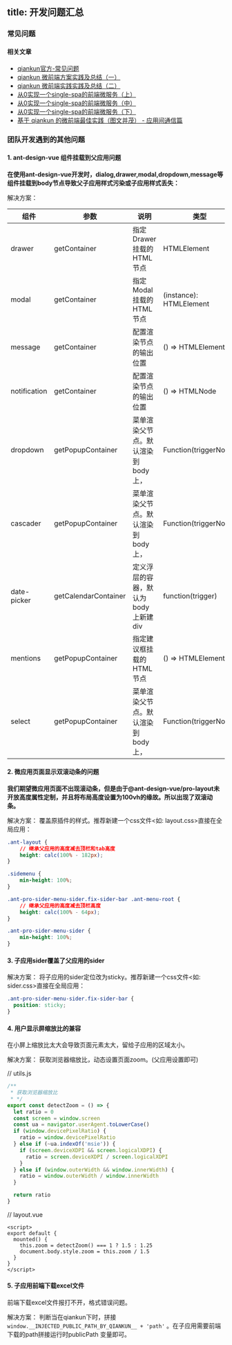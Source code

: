 title: 开发问题汇总
---

### 常见问题

#### 相关文章

- [qiankun官方-常见问题](https://qiankun.umijs.org/zh/faq)
- [qiankun 微前端方案实践及总结（一）](https://juejin.cn/post/6844904185910018062#heading-20)
- [qiankun 微前端实践实践及总结（二）](https://juejin.cn/post/6856569463950639117#heading-32)
- [从0实现一个single-spa的前端微服务（上）](https://juejin.cn/post/6844904046822686733)
- [从0实现一个single-spa的前端微服务（中）](https://juejin.cn/post/6844904048043229192)
- [从0实现一个single-spa的前端微服务（下）](https://juejin.cn/post/6844904085200601102#heading-6)
- [基于 qiankun 的微前端最佳实践（图文并茂） - 应用间通信篇](https://juejin.cn/post/6844904151231496200#heading-2)

### 团队开发遇到的其他问题

#### 1. ant-design-vue 组件挂载到父应用问题
**在使用ant-design-vue开发时，dialog,drawer,modal,dropdown,message等组件挂载到body节点导致父子应用样式污染或子应用样式丢失：**

解决方案：

| 组件	          | 参数	                  | 说明	                      | 类型	                     | 默认值	                | 备注	    |
|--------------|----------------------|--------------------------|-------------------------|---------------------|--------|
| drawer       | getContainer         | 指定 Drawer 挂载的 HTML 节点    | HTMLElement             | () => HTMLElement   | 'body' |
| modal        | getContainer         | 指定 Modal 挂载的 HTML 节点     | (instance): HTMLElement | () => document.body |        |
| message      | getContainer         | 配置渲染节点的输出位置              | () => HTMLElement       | () => document.body |        |
| notification | getContainer         | 配置渲染节点的输出位置              | () => HTMLNode          | () => document.body |        |
| dropdown     | getPopupContainer    | 菜单渲染父节点。默认渲染到 body 上，    | Function(triggerNode)   | () => document.body |        |
| cascader     | getPopupContainer    | 菜单渲染父节点。默认渲染到 body 上，    | Function(triggerNode)   | () => document.body |        |
| date-picker  | getCalendarContainer | 定义浮层的容器，默认为 body 上新建 div | function(trigger)       | 无                   |        |
| mentions     | getPopupContainer    | 指定建议框挂载的 HTML 节点         | () => HTMLElement       |                     |        |
| select       | getPopupContainer    | 菜单渲染父节点。默认渲染到 body 上，    | Function(triggerNode)   | () => document.body |        |

#### 2. 微应用页面显示双滚动条的问题
**我们期望微应用页面不出现滚动条，但是由于@ant-design-vue/pro-layout未开放高度属性定制，并且将布局高度设置为100vh的缘故。所以出现了双滚动条。**

解决方案： 覆盖原插件的样式。推荐新建一个css文件<如: layout.css>直接在全局应用：

````css
.ant-layout {
    // 继承父应用的高度减去顶栏和tab高度
    height: calc(100% - 182px);
}

.sidemenu {
    min-height: 100%;
}

.ant-pro-sider-menu-sider.fix-sider-bar .ant-menu-root {
    // 继承父应用的高度减去顶栏高度
    height: calc(100% - 64px);
}

.ant-pro-sider-menu-sider {
    min-height: 100%;
}
````

#### 3. 子应用sider覆盖了父应用的sider
解决方案： 将子应用的sider定位改为sticky。推荐新建一个css文件<如: sider.css>直接在全局应用：

```css
.ant-pro-sider-menu-sider.fix-sider-bar {
  position: sticky;
} 
```

#### 4. 用户显示屏缩放比的兼容
在小屏上缩放比太大会导致页面元素太大，留给子应用的区域太小。

解决方案： 获取浏览器缩放比，动态设置页面zoom。(父应用设置即可)

// utils.js
```js
/**
 * 获取浏览器缩放比
 * */
export const detectZoom = () => {
  let ratio = 0
  const screen = window.screen
  const ua = navigator.userAgent.toLowerCase()
  if (window.devicePixelRatio) {
    ratio = window.devicePixelRatio
  } else if (~ua.indexOf('msie')) {
    if (screen.deviceXDPI && screen.logicalXDPI) {
      ratio = screen.deviceXDPI / screen.logicalXDPI
    }
  } else if (window.outerWidth && window.innerWidth) {
    ratio = window.outerWidth / window.innerWidth
  }

  return ratio
}
```

// layout.vue
```vue
<script>
export default {
  mounted() {
    this.zoom = detectZoom() === 1 ? 1.5 : 1.25
    document.body.style.zoom = this.zoom / 1.5
  }
}
</script>
```

#### 5. 子应用前端下载excel文件

前端下载excel文件报打不开，格式错误问题。

解决方案： 判断当在qiankun下时，拼接 `window.__INJECTED_PUBLIC_PATH_BY_QIANKUN__ + 'path'` 。在子应用需要前端下载的path拼接运行时publicPath 变量即可。
